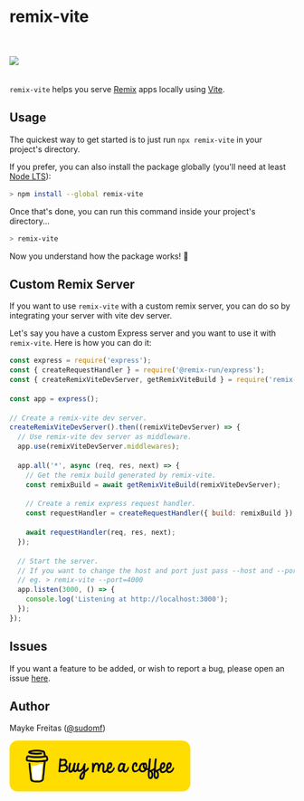 # remix-vite


<div>
  <br />
  <br />
  <img width="320" src="https://user-images.githubusercontent.com/2893850/200666584-3c825b6d-a91d-4ade-bb46-6523fc66416e.png" />
  <br />
  <br />
</div>


`remix-vite` helps you serve [Remix](https://remix.run/) apps locally using [Vite](https://vitejs.dev/).

## Usage

The quickest way to get started is to just run `npx remix-vite` in your project's directory.

If you prefer, you can also install the package globally (you'll need at least [Node LTS](https://github.com/nodejs/Release#release-schedule)):

```bash
> npm install --global remix-vite
```

Once that's done, you can run this command inside your project's directory...

```bash
> remix-vite
```

Now you understand how the package works! :tada:

## Custom Remix Server

If you want to use `remix-vite` with a custom remix server, you can do so by integrating your server with vite dev server.

Let's say you have a custom Express server and you want to use it with `remix-vite`. Here is how you can do it:

```js
const express = require('express');
const { createRequestHandler } = require('@remix-run/express');
const { createRemixViteDevServer, getRemixViteBuild } = require('remix-vite');

const app = express();

// Create a remix-vite dev server.
createRemixViteDevServer().then((remixViteDevServer) => {
  // Use remix-vite dev server as middleware.
  app.use(remixViteDevServer.middlewares);

  app.all('*', async (req, res, next) => {
    // Get the remix build generated by remix-vite.
    const remixBuild = await getRemixViteBuild(remixViteDevServer);

    // Create a remix express request handler.
    const requestHandler = createRequestHandler({ build: remixBuild });

    await requestHandler(req, res, next);
  });

  // Start the server.
  // If you want to change the host and port just pass --host and --port flag to remix-vite
  // eg. > remix-vite --port=4000
  app.listen(3000, () => {
    console.log('Listening at http://localhost:3000');
  });
});
```

## Issues

If you want a feature to be added, or wish to report a bug, please open an issue [here](https://github.com/sudomf/remix-vite/issues/new).

## Author

Mayke Freitas ([@sudomf](https://twitter.com/maykedev))

<div>
  <a href="https://www.buymeacoffee.com/mayke" style="display: block; max-width: 320px;">
    <img width="320" src="./assets/yellow-button.png" />
  </div>
</div>
